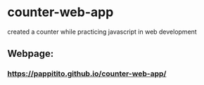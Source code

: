 # counter-web-app
created a counter while practicing javascript in web development


## Webpage:

### https://pappitito.github.io/counter-web-app/

